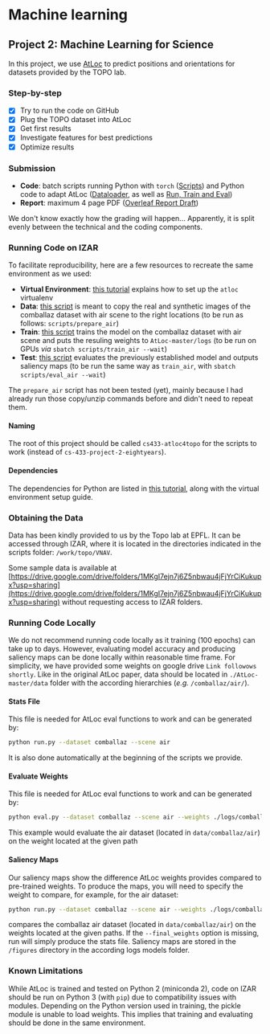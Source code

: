 # Machine learning

## Project 2: Machine Learning for Science

In this project, we use [AtLoc](https://github.com/BingCS/AtLoc) to predict positions and orientations for datasets provided by the TOPO lab.

### Step-by-step

- [x] Try to run the code on GitHub
- [x] Plug the TOPO dataset into AtLoc
- [x] Get first results
- [x] Investigate features for best predictions
- [x] Optimize results

### Submission

* **Code**: batch scripts running Python with `torch` ([Scripts](./scripts)) and Python code to adapt AtLoc ([Dataloader](AtLoc-master/data/dataloaders.py), as well as [Run, Train and Eval](AtLoc-master/))
* **Report**: maximum 4 page PDF ([Overleaf Report Draft](https://www.overleaf.com/5419823158fvrtbssxbvwf))

We don't know exactly how the grading will happen... Apparently, it is split evenly between the technical and the coding components.

### Running Code on IZAR

To facilitate reproducibility, here are a few resources to recreate the same environment as we used:

* **Virtual Environment**: [this tutorial](./venvs.md) explains how to set up the `atloc` virtualenv
* **Data**: [this script](scripts/prepare_air) is meant to copy the real and synthetic images of the comballaz dataset with air scene to the right locations (to be run as follows: `scripts/prepare_air`)
* **Train**: [this script](scripts/train_air) trains the model on the comballaz dataset with air scene and puts the resuling weights to `AtLoc-master/logs` (to be run on GPUs *via* `sbatch scripts/train_air --wait`)
* **Test**: [this script](scripts/eval_air) evaluates the previously established model and outputs saliency maps (to be run the same way as `train_air`, with `sbatch scripts/eval_air --wait`)

The `prepare_air` script has not been tested (yet), mainly because I had already run those copy/unzip commands before and didn't need to repeat them.

#### Naming
The root of this project should be called `cs433-atloc4topo` for the scripts to work (instead of `cs-433-project-2-eightyears`).

#### Dependencies
The dependencies for Python are listed in [this tutorial](./venvs.md), along with the virtual environment setup guide.


### Obtaining the Data
Data has been kindly provided to us by the Topo lab at EPFL. It can be accessed through IZAR, where it is located in the directories indicated in the scripts folder: `/work/topo/VNAV`.

Some sample data is available at [https://drive.google.com/drive/folders/1MKgI7ejn7j6Z5nbwau4jFjYrCiKukupx?usp=sharing](https://drive.google.com/drive/folders/1MKgI7ejn7j6Z5nbwau4jFjYrCiKukupx?usp=sharing) without requesting access to IZAR folders.


### Running Code Locally
We do not recommend running code locally as it training (100 epochs) can take up to days. However, evaluating model accuracy and producing saliency maps can be done locally within reasonable time frame.
For simplicity, we have provided some weights on google drive `Link followows shortly`. Like in the original AtLoc paper, data should be located in `./AtLoc-master/data` folder with the according hierarchies (*e.g.* `/comballaz/air/`).

#### Stats File
This file is needed for AtLoc eval functions to work and can be generated by:

```bash
python run.py --dataset comballaz --scene air
```

It is also done automatically at the beginning of the scripts we provide.

#### Evaluate Weights
This file is needed for AtLoc eval functions to work and can be generated by:

```bash
python eval.py --dataset comballaz --scene air --weights ./logs/comballaz_air_AtLoc_False/models/epoch_000.pth.tar
```

This example would evaluate the air dataset (located in `data/comballaz/air`) on the weight located at the given path

#### Saliency Maps
Our saliency maps show the difference AtLoc weights provides compared to pre-trained weights. To produce the maps, you will need to specify the weight to compare, for example, for the air dataset:

```bash
python run.py --dataset comballaz --scene air --weights ./logs/comballaz_air_AtLoc_False/models/epoch_000.pth.tar --final_weights ./logs/comballaz_air_AtLoc_False/models/epoch_095.pth.tar
```

compares the comballaz air dataset (located in `data/comballaz/air`) on the weights located at the given paths. If the `--final_weights` option is missing, run will simply produce the stats file.
Saliency maps are stored in the `/figures` directory in the according logs models folder.


### Known Limitations

While AtLoc is trained and tested on Python 2 (miniconda 2), code on IZAR should be run on Python 3 (with `pip`) due to compatibility issues with modules. 
Depending on the Python version used in training, the pickle module is unable to load weights. This implies that training and evaluating should be done in the same environment.



